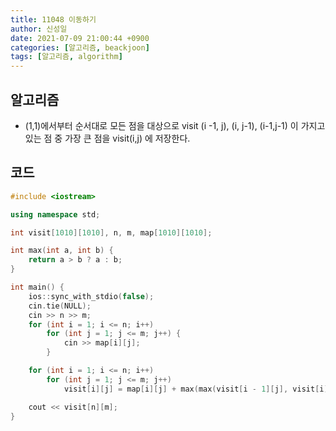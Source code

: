 ```yaml
---
title: 11048 이동하기
author: 신성일
date: 2021-07-09 21:00:44 +0900
categories: [알고리즘, beackjoon]
tags: [알고리즘, algorithm]
---
```


## 알고리즘

- (1,1)에서부터 순서대로 모든 점을 대상으로 visit (i -1, j), (i, j-1), (i-1,j-1) 이 가지고 있는 점 중 가장 큰 점을 visit(i,j) 에 저장한다.

## 코드

```c++
#include <iostream>

using namespace std;

int visit[1010][1010], n, m, map[1010][1010];

int max(int a, int b) {
	return a > b ? a : b;
}

int main() {
	ios::sync_with_stdio(false);
	cin.tie(NULL);
	cin >> n >> m;
	for (int i = 1; i <= n; i++)
		for (int j = 1; j <= m; j++) {
			cin >> map[i][j];
		}

	for (int i = 1; i <= n; i++)
		for (int j = 1; j <= m; j++)
			visit[i][j] = map[i][j] + max(max(visit[i - 1][j], visit[i][j - 1]), visit[i - 1][j - 1]);

	cout << visit[n][m];
}
```
